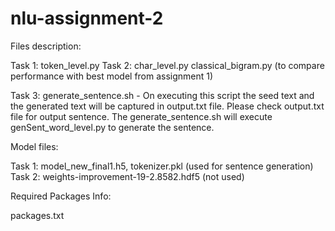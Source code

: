 # nlu-assignment-2

Files description:

Task 1: token_level.py
Task 2: char_level.py
        classical_bigram.py (to compare performance with best model from assignment 1)

Task 3: generate_sentence.sh - On executing this script the seed text and the generated text will be captured in output.txt file. Please check output.txt file for output sentence. The generate_sentence.sh will execute genSent_word_level.py to generate the sentence.

Model files:

Task 1: model_new_final1.h5, tokenizer.pkl (used for sentence generation)
Task 2: weights-improvement-19-2.8582.hdf5 (not used)

Required Packages Info:

packages.txt


